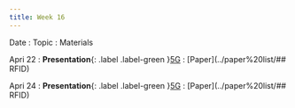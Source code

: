 ```yaml
---
title: Week 16
---
```


Date
: Topic
  : Materials

Apri 22
: **Presentation**{: .label .label-green }[5G](#)
  : [Paper](../paper%20list/## RFID)

Apri 24
: **Presentation**{: .label .label-green }[5G](#)
  : [Paper](../paper%20list/## RFID)

